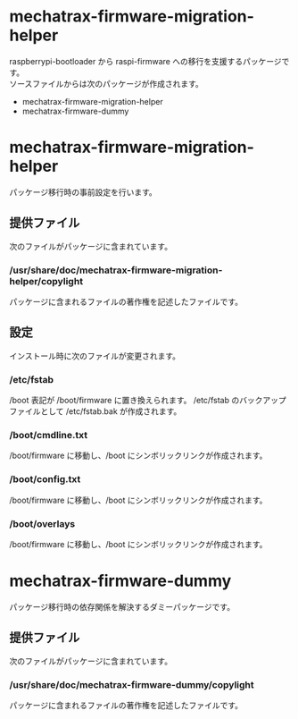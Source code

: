 # mechatrax-firmware-migration-helper
raspberrypi-bootloader から raspi-firmware への移行を支援するパッケージです。  
ソースファイルからは次のパッケージが作成されます。  
* mechatrax-firmware-migration-helper
* mechatrax-firmware-dummy

# mechatrax-firmware-migration-helper
パッケージ移行時の事前設定を行います。

## 提供ファイル
次のファイルがパッケージに含まれています。

### /usr/share/doc/mechatrax-firmware-migration-helper/copylight
パッケージに含まれるファイルの著作権を記述したファイルです。

## 設定
インストール時に次のファイルが変更されます。

### /etc/fstab
/boot 表記が /boot/firmware に置き換えられます。
/etc/fstab のバックアップファイルとして /etc/fstab.bak が作成されます。

### /boot/cmdline.txt
/boot/firmware に移動し、/boot にシンボリックリンクが作成されます。

### /boot/config.txt
/boot/firmware に移動し、/boot にシンボリックリンクが作成されます。

### /boot/overlays
/boot/firmware に移動し、/boot にシンボリックリンクが作成されます。

# mechatrax-firmware-dummy
パッケージ移行時の依存関係を解決するダミーパッケージです。

## 提供ファイル
次のファイルがパッケージに含まれています。

### /usr/share/doc/mechatrax-firmware-dummy/copylight
パッケージに含まれるファイルの著作権を記述したファイルです。
